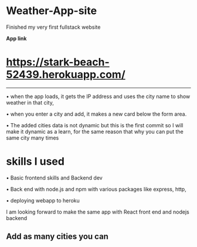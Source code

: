 # Weather-App-site
 Finished my very first fullstack website <br> 
 
 <strong>App link</strong> <h1>https://stark-beach-52439.herokuapp.com/</h1>
 <hr>
 <p>• when the app loads, it gets the IP address and uses the city name to show weather in that city,
  <p>• when you enter a city and add, it makes a new card below the form area.</p>
    • The added cities data is not dynamic but this is the first commit so I will make it dynamic as a learn, for the same reason that why you can put the same city many times
  
</p>
<h1>skills I used</h1>
<p>• Basic frontend skills and Backend dev </p>
<p>• Back end with node.js and npm with various packages like express, http, </p>
<p>• deploying webapp to heroku</p>

<p>I am looking forward to make the same app with React front end and nodejs backend  </p>

<h2>Add as many cities you can</h2>
